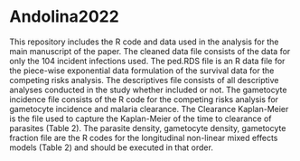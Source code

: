 # Andolina2022
This repository includes the R code and data used in the analysis for the main manuscript of the paper. The cleaned data file consists of the data for only the 104 incident infections used. The ped.RDS file is an R data file for the piece-wise exponential data formulation of the survival data for the competing risks analysis. The descriptives file consists of all descriptive analyses conducted in the study whether included or not. The gametocyte incidence file consists of the R code for the competing risks analysis for gametocyte incidence and malaria clearance. The Clearance Kaplan-Meier is the file used to capture the Kaplan-Meier of the time to clearance of parasites (Table 2). The parasite density, gametocyte density, gametocyte fraction file are the R codes for the longitudinal non-linear mixed effects models (Table 2) and should be executed in that order. 
